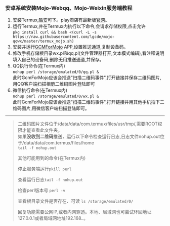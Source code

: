### 安卓系统安装Mojo-Webqq、Mojo-Weixin服务端教程  

1. 安装Termux,[酷安](https://www.coolapk.com/apk/com.termux)可下。play商店有最新版[官网](https://termux.com/)。  
2. 运行Termux,并在Termux内执行以下命令,会请求存储权限,点击允许  
`pkg install curl && bash <(curl -L -s https://raw.githubusercontent.com/lgcde/mojo-qqwx/master/termux_mojo.sh)`  
3. 安装并运行[GCMForMojo](https://www.coolapk.com/apk/com.swjtu.gcmformojo) APP,设置推送通道,复制设备码。
4. 修改手机存储根目录wx.pl和qq.pl(文件管理器打开,文本模式编辑),看注释说明填入自己的设备码,删除无用推送通道,并保存。  
5. QQ执行命令(在Termux内)  
`nohup perl /storage/emulated/0/qq.pl &`  
此时GcmForMojo应该会推送"扫描二维码事件",打开链接并保存二维码图片,用QQ客户端扫描相册二维码图片登陆即可  
6. 微信执行命令(在Termux内)  
`nohup perl /storage/emulated/0/wx.pl &`  
此时GcmForMojo应该会推送"扫描二维码事件",打开链接并用其他手机拍下二维码图片,用微信客户端扫描登陆即可。  

---
>二维码图片文件位于/data/data/com.termux/files/usr/tmp/,需要ROOT权限才能查看此文件夹。  
如果**没收到二维码**推送，运行以下命令检查运行日志,日志文件nohup.out位于/data/data/com.termux/files/home  
``tail -f nohup.out``  
>
>其他可能用到的命令(在Termux内)  
>
>停止服务端运行``pkill perl`` 
>
>查看运行日志``tail -f nohup.out`` 
>
>检查perl版本号 ``perl -v``
>
>查看根目录文件是否存在、可读 ``ls /storage/emulated/0/``
>
>回复功能需要公网IP,或者内网穿透。本地、局域网也可尝试环回地址127.0.0.1或者局域网地址192.168.*.*。

